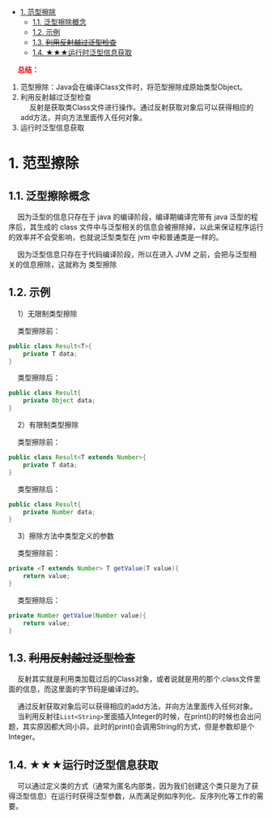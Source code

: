 

<!-- TOC -->

- [1. 范型擦除](#1-范型擦除)
    - [1.1. 泛型擦除概念](#11-泛型擦除概念)
    - [1.2. 示例](#12-示例)
    - [1.3. ~~利用反射越过泛型检查~~](#13-利用反射越过泛型检查)
    - [1.4. ★★★运行时泛型信息获取](#14-★★★运行时泛型信息获取)

<!-- /TOC -->

&emsp; **<font color = "red">总结：</font>**  
1. 范型擦除：Java会在编译Class文件时，将范型擦除成原始类型Object。  
2. 利用反射越过泛型检查  
&emsp; 反射是获取类Class文件进行操作。通过反射获取对象后可以获得相应的add方法，并向方法里面传入任何对象。  
3. 运行时泛型信息获取

# 1. 范型擦除
<!-- 
Java-TypeToken原理及泛型擦除
https://mp.weixin.qq.com/s/oPnJGmw-fNwtgG6ioAJ-ZQ

https://mp.weixin.qq.com/s/skxnaaPz2eN1YASUlfwMDA
-->

## 1.1. 泛型擦除概念
<!-- 
&emsp; 泛型是通过类型擦除来实现的，<font color = "red">编译器在编译时擦除了所有泛型类型相关的信息，所以在运行时不存在任何泛型类型相关的信息。</font>  
&emsp; 泛型擦除具体来说就是在编译成字节码时首先进行类型检查，接着进行类型擦除（即所有类型参数都用它们的限定类型替换，包括类、变量和方法），接着如果类型擦除和多态性发生冲突时就在子类中生成桥方法解决，接着如果调用泛型方法的返回类型被擦除则在调用该方法时插入强制类型转换。  
-->
&emsp; 因为泛型的信息只存在于 java 的编译阶段，编译期编译完带有 java 泛型的程序后，其生成的 class 文件中与泛型相关的信息会被擦除掉，以此来保证程序运行的效率并不会受影响，也就说泛型类型在 jvm 中和普通类是一样的。  

&emsp; 因为泛型信息只存在于代码编译阶段，所以在进入 JVM 之前，会把与泛型相关的信息擦除，这就称为 类型擦除

## 1.2. 示例
<!-- 
https://www.cnblogs.com/wuqinglong/p/9456193.html
https://www.jianshu.com/p/6493fdab6ac5
-->
&emsp; 1）无限制类型擦除  

&emsp; 类型擦除前：  

```java
public class Result<T>{
    private T data;
}
```

&emsp; 类型擦除后：

```java
public class Result{
    private Object data;
}
```

&emsp; 2）有限制类型擦除

&emsp; 类型擦除前：

```java
public class Result<T extends Number>{
    private T data;
}
```

&emsp; 类型擦除后：

```java
public class Result{
    private Number data;
}
```

&emsp; 3）擦除方法中类型定义的参数

&emsp; 类型擦除前：

```java
private <T extends Number> T getValue(T value){
    return value;
}
```

&emsp; 类型擦除后：

```java
private Number getValue(Number value){
    return value;
}
```

## 1.3. ~~利用反射越过泛型检查~~
<!-- 
重要***利用反射越过泛型检查
https://www.jianshu.com/p/6493fdab6ac5
ava泛型类型擦除以及类型擦除带来的问题
https://www.cnblogs.com/wuqinglong/p/9456193.html
-->
&emsp; 反射其实就是利用类加载过后的Class对象，或者说就是用的那个.class文件里面的信息，而这里面的字节码是编译过的。  

&emsp; 通过反射获取对象后可以获得相应的add方法，并向方法里面传入任何对象。  
&emsp; 当利用反射往`List<String>`里面插入Integer的时候，在print()的时候也会出问题，其实原因都大同小异。此时的print()会调用String的方式，但是参数却是个Integer。  


## 1.4. ★★★运行时泛型信息获取
<!-- 
Java 的泛型擦除和运行时泛型信息获取
https://www.jianshu.com/p/b5bc4b7ff236
-->

&emsp; 可以通过定义类的方式（通常为匿名内部类，因为我们创建这个类只是为了获得泛型信息）在运行时获得泛型参数，从而满足例如序列化、反序列化等工作的需要。  
